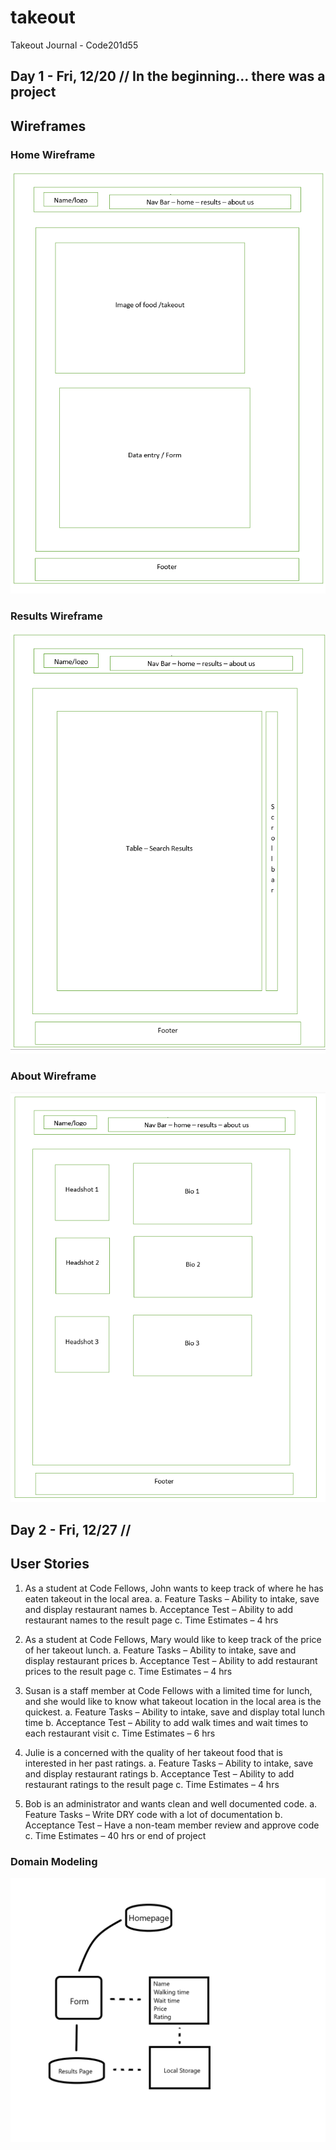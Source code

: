 # takeout
Takeout Journal - Code201d55

## Day 1 - Fri, 12/20 // In the beginning... there was a project

## Wireframes
### Home Wireframe
![Home Wireframe](https://github.com/Team-Winner/takeout/blob/master/image/Home-wire.png)  

### Results Wireframe
![Results Wireframe](https://github.com/Team-Winner/takeout/blob/master/image/Results-wire.png)

### About Wireframe
![About Wireframe](https://github.com/Team-Winner/takeout/blob/master/image/About-wire.png)


## Day 2 - Fri, 12/27 //

## User Stories

1.	As a student at Code Fellows, John wants to keep track of where he has eaten takeout in the local area.
  a.	Feature Tasks – Ability to intake, save and display restaurant names
  b.	Acceptance Test – Ability to add restaurant names to the result page
  c.	Time Estimates – 4 hrs

2.	As a student at Code Fellows, Mary would like to keep track of the price of her takeout lunch.
  a.	Feature Tasks – Ability to intake, save and display restaurant prices
  b.	Acceptance Test – Ability to add restaurant prices to the result page
  c.	Time Estimates – 4 hrs

3.	Susan is a staff member at Code Fellows with a limited time for lunch, and she would like to know what takeout location in the local area is the quickest.
  a.	Feature Tasks – Ability to intake, save and display total lunch time
  b.	Acceptance Test – Ability to add walk times and wait times to each restaurant visit
  c.	Time Estimates – 6 hrs

4.	Julie is a concerned with the quality of her takeout food that is interested in her past ratings.
  a.	Feature Tasks – Ability to intake, save and display restaurant ratings
  b.	Acceptance Test – Ability to add restaurant ratings to the result page
  c.	Time Estimates – 4 hrs

5.	Bob is an administrator and wants clean and well documented code.
  a.	Feature Tasks – Write DRY code with a lot of documentation
  b.	Acceptance Test – Have a non-team member review and approve code
  c.	Time Estimates – 40 hrs or end of project


### Domain Modeling
![DOM](https://github.com/Team-Winner/takeout/blob/master/image/dom.png)

